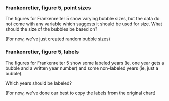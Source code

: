 ### Frankenretier, figure 5, point sizes

The figures for Frankenreiter 5 show varying bubble sizes, but the data do not come with any variable which suggests it should be used for size. What should the size of the bubbles be based on?

(For now, we've just created random bubble sizes)

### Frankenretier, figure 5, labels

The figures for Frankenreiter 5 show some labeled years (ie, one year gets a bubble and a written year number) and some non-labeled years (ie, just a bubble). 

Which years should be labeled?

(For now, we've done our best to copy the labels from the original chart)